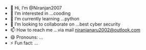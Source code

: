 - 👋 Hi, I’m @Niranjan2007
- 👀 I’m interested in ...cooding
- 🌱 I’m currently learning ...python
- 💞️ I’m looking to collaborate on ...best cyber security
- 📫 How to reach me ...via mail niranjanaru2002@outlook.com
- 😄 Pronouns: ...
- ⚡ Fun fact: ...

<!---
Niranjan2007/Niranjan2007 is a ✨ special ✨ repository because its `README.md` (this file) appears on your GitHub profile.
You can click the Preview link to take a look at your changes.
--->
